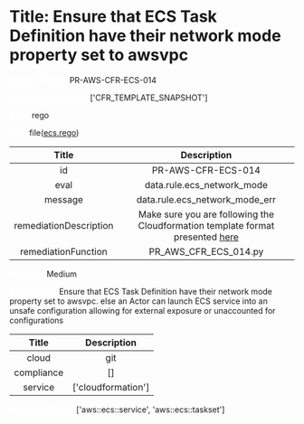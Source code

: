 



# Title: Ensure that ECS Task Definition have their network mode property set to awsvpc


***<font color="white">Master Test Id:</font>*** PR-AWS-CFR-ECS-014

***<font color="white">Master Snapshot Id:</font>*** ['CFR_TEMPLATE_SNAPSHOT']

***<font color="white">type:</font>*** rego

***<font color="white">rule:</font>*** file([ecs.rego])  
  
  
  
  

|Title|Description|
| :---: | :---: |
|id|PR-AWS-CFR-ECS-014|
|eval|data.rule.ecs_network_mode|
|message|data.rule.ecs_network_mode_err|
|remediationDescription|Make sure you are following the Cloudformation template format presented <a href='https://docs.aws.amazon.com/AWSCloudFormation/latest/UserGuide/aws-resource-ecs-taskdefinition.html#cfn-ecs-taskdefinition-networkmode' target='_blank'>here</a>|
|remediationFunction|PR_AWS_CFR_ECS_014.py|


***<font color="white">Severity:</font>*** Medium

***<font color="white">Description:</font>*** Ensure that ECS Task Definition have their network mode property set to awsvpc. else an Actor can launch ECS service into an unsafe configuration allowing for external exposure or unaccounted for configurations  
  
  

|Title|Description|
| :---: | :---: |
|cloud|git|
|compliance|[]|
|service|['cloudformation']|


***<font color="white">Resource Types:</font>*** ['aws::ecs::service', 'aws::ecs::taskset']


[ecs.rego]: https://github.com/prancer-io/prancer-compliance-test/tree/master/aws/iac/ecs.rego
